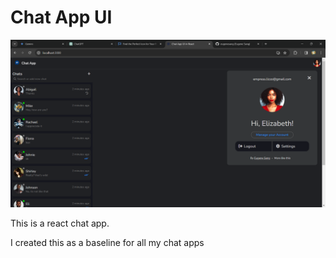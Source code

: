 # Chat App UI

![Sample screenshot - 12 Mar 2024](./documentation/Screenshot%202024-03-12%20201304.png)

This is a react chat app.

I created this as a baseline for all my chat apps
